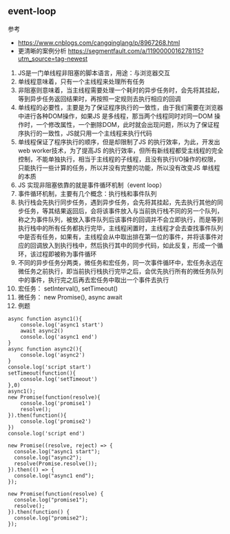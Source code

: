 ## event-loop

参考  
- https://www.cnblogs.com/cangqinglang/p/8967268.html
- 更清晰的案例分析 https://segmentfault.com/a/1190000016278115?utm_source=tag-newest
1. JS是一门单线程非阻塞的脚本语言，用途：与浏览器交互
2. 单线程意味着，只有一个主线程来处理所有任务
3. 非阻塞则意味着，当主线程需要处理一个耗时的异步任务时，会先将其挂起，等到异步任务返回结果时，再按照一定规则去执行相应的回调
4. 单线程的必要性，主要是为了保证程序执行的一致性，由于我们需要在浏览器中进行各种DOM操作，如果JS 是多线程，那当两个线程同时对同一DOM 操作时，一个修改属性，一个删除DOM，此时就会出现问题，所以为了保证程序执行的一致性，JS就只用一个主线程来执行代码
5. 单线程保证了程序执行的顺序，但是却限制了JS 的执行效率，为此，开发出web worker技术，为了提高JS 的执行效率，但所有新线程都受主线程的完全控制，不能单独执行，相当于主线程的子线程，且没有执行I/O操作的权限，只能执行一些计算的任务，所以并没有完整的功能，所以没有改变JS 单线程的本质
6. JS 实现非阻塞依靠的就是事件循环机制（event loop）
7. 事件循环机制，主要有几个概念：执行栈和事件队列
8. 执行栈会先执行同步任务，遇到异步任务，会先将其挂起，先去执行其他的同步任务，等其结果返回后，会将该事件放入与当前执行栈不同的另一个队列，称之为事件队列，被放入事件队列后该事件的回调并不会立即执行，而是等到执行栈中的所有任务都执行完毕，主线程闲置时，主线程才会去查找事件队列中是否有任务，如果有，主线程会从中取出排在第一位的事件，并将该事件对应的回调放入到执行栈中，然后执行其中的同步代码，如此反复，形成一个循环，该过程即被称为事件循环
9. 不同的异步任务分两类，微任务和宏任务，同一次事件循环中，宏任务永远在微任务之前执行，即当前执行栈执行完毕之后，会优先执行所有的微任务队列中的事件，执行完之后再去宏任务中取出一个事件去执行
10. 宏任务： setInterval(),  setTimeout()
11. 微任务： new Promise(), async await
12. 例题

```
async function async1(){
    console.log('async1 start')
    await async2()
    console.log('async1 end')
}
async function async2(){
    console.log('async2')
}
console.log('script start')
setTimeout(function(){
    console.log('setTimeout') 
},0)  
async1();
new Promise(function(resolve){
    console.log('promise1')
    resolve();
}).then(function(){
    console.log('promise2')
})
console.log('script end')
```


```
new Promise((resolve, reject) => {
  console.log("async1 start");
  console.log("async2");
  resolve(Promise.resolve());
}).then(() => {
  console.log("async1 end");
});

new Promise(function(resolve) {
  console.log("promise1");
  resolve();
}).then(function() {
  console.log("promise2");
});
```